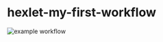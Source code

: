 # hexlet-my-first-workflow
![example workflow](https://github.com/allearning/hexlet-my-first-workflow/actions/workflows/makefile.yml/badge.svg)
